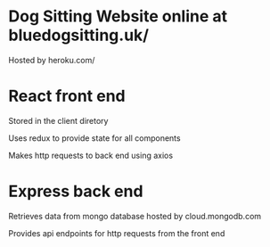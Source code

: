 # Dog Sitting Website online at bluedogsitting.uk/

Hosted by heroku.com/

# React front end

Stored in the client diretory

Uses redux to provide state for all components

Makes http requests to back end using axios

# Express back end

Retrieves data from mongo database hosted by cloud.mongodb.com

Provides api endpoints for http requests from the front end
